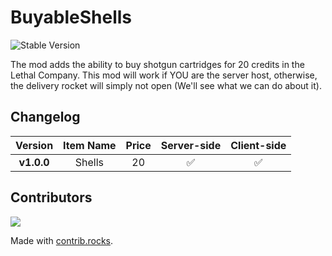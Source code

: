 ﻿# BuyableShells

![Stable Version](https://img.shields.io/badge/version-v1.0.0-brightgreen)

The mod adds the ability to buy shotgun cartridges for 20 credits in the Lethal Company. This mod will work if YOU are the server host, otherwise, the delivery rocket will simply not open (We'll see what we can do about it).

## Changelog

|  Version   | Item Name | Price | Server-side | Client-side |
|:----------:|:---------:| :---: | :---: | :---: |
| **v1.0.0** |  Shells   | 20 | ✅ | ✅ |

## Contributors
<a href="https://github.com/8V-e-n-o-m8/Buyable-Shells/graphs/contributors">
  <img src="https://contrib.rocks/image?repo=8V-e-n-o-m8/Buyable-Shells" />
</a>

Made with [contrib.rocks](https://contrib.rocks).